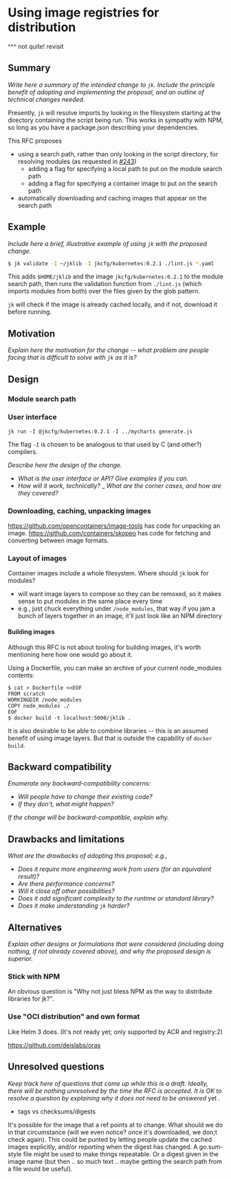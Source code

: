 # Using image registries for distribution

^^^ not quite! revisit

## Summary

_Write here a summary of the intended change to `jk`. Include the
principle benefit of adopting and implementing the proposal, and an
outline of technical changes needed._

Presently, `jk` will resolve imports by looking in the filesystem
starting at the directory containing the script being run. This works
in sympathy with NPM, so long as you have a package.json describing
your dependencies.

This RFC proposes

 - using a search path, rather than only looking in the script
   directory, for resolving modules (as requested in [#243][])
   - adding a flag for specifying a local path to put on the module
     search path
   - adding a flag for specifying a container image to put on the search
     path
 - automatically downloading and caching images that appear on the
   search path

## Example

_Include here a brief, illustrative example of using `jk` with the
proposed change._

```sh
$ jk validate -I ~/jklib -I jkcfg/kubernetes:0.2.1 ./lint.js *.yaml
```

This adds `$HOME/jklib` and the image `jkcfg/kubernetes:0.2.1` to the
module search path, then runs the validation function from `./lint.js`
(which imports modules from both) over the files given by the glob
pattern.

`jk` will check if the image is already cached locally, and if not,
download it before running.

## Motivation

_Explain here the motivation for the change -- what problem are people
facing that is difficult to solve with `jk` as it is?_

## Design

### Module search path

### User interface

    jk run -I @jkcfg/kubernetes:0.2.1 -I ../mycharts generate.js

The flag `-I` is chosen to be analogous to that used by C (and other?)
compilers.

_Describe here the design of the change._

 - _What is the user interface or API? Give examples if you can._
 - _How will it work, technically?_
 _ _What are the corner cases, and how are they covered?_

### Downloading, caching, unpacking images

https://github.com/opencontainers/image-tools has code for unpacking
an image. https://github.com/containers/skopeo has code for fetching
and converting between image formats.

### Layout of images

Container images include a whole filesystem. Where should `jk` look
for modules?

 * will want image layers to compose so they can be remoxed, so it
   makes sense to put modules in the same place every time
 * e.g., just chuck everything under `/node_modules`, that way if you
   jam a bunch of layers together in an image, it'll just look like an
   NPM directory

#### Building images

Although this RFC is not about tooling for building images, it's worth
mentioning here how one would go about it.

Using a Dockerfile, you can make an archive of your current
node_modules contents:

```
$ cat > Dockerfile <<EOF
FROM scratch
WORKINGDIR /node_modules
COPY node_modules ./
EOF
$ docker build -t localhost:5000/jklib .
```

It is also desirable to be able to combine libraries -- this is an
assumed benefit of using image layers. But that is outside the
capability of `docker build`.

## Backward compatibility

_Enumerate any backward-compatibility concerns:_

 - _Will people have to change their existing code?_
 - _If they don't, what might happen?_

_If the change will be backward-compatible, explain why._

## Drawbacks and limitations

_What are the drawbacks of adopting this proposal; e.g.,_

 - _Does it require more engineering work from users (for an
   equivalent result)?_
 - _Are there performance concerns?_
 - _Will it close off other possibilities?_
 - _Does it add significant complexity to the runtime or standard library?_
 - _Does it make understanding `jk` harder?_

## Alternatives

_Explain other designs or formulations that were considered (including
doing nothing, if not already covered above), and why the proposed
design is superior._

### Stick with NPM

An obvious question is "Why not just bless NPM as the way to
distribute libraries for jk?".

### Use "OCI distribution" and own format

Like Helm 3 does. (It's not ready yet; only supported by ACR and
registry:2)

https://github.com/deislabs/oras

## Unresolved questions

_Keep track here of questions that come up while this is a draft.
Ideally, there will be nothing unresolved by the time the RFC is
accepted. It is OK to resolve a question by explaining why it
does not need to be answered_ yet _._

 - tags vs checksums/digests

It's possible for the image that a ref points at to change. What
should we do in that circumstance (will we even notice? once it's
downloaded, we don;t check again). This could be punted by letting
people update the cached images explicitly, and/or reporting when the
digest has changed. A go.sum-style file might be used to make things
repeatable. Or a digest given in the image name (but then .. so much
text .. maybe getting the search path from a file would be useful).

[#243]: https://github.com/jkcfg/jk/issues/243
